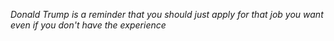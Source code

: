 

*Donald Trump is a reminder that you should just apply for that job you want even if you don't have the experience*

